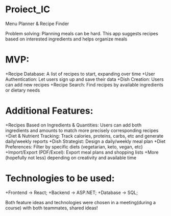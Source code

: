 # Proiect_IC

Menu Planner & Recipe Finder

Problem solving: Planning meals can be hard. This app suggests recipes based on interested ingredients and helps organize meals

# MVP:
+Recipe Database: A list of recipes to start, expanding over time
+User Authentication: Let users sign up and save their data
+Dish Creation: Users can add new recipes
+Recipe Search: Find recipes by available ingredients or dietary needs

# Additional Features:
+Recipes Based on Ingredients & Quantities: Users can add both ingredients and amounts to match more precisely corresponding recipes
+Diet & Nutrient Tracking: Track calories, proteins, carbs, etc and generate daily/weekly reports
+Dish Strategist: Design a daily/weekly meal plan
+Diet Preferences: Filter by specific diets (vegetarian, keto, vegan, etc)
+Import/Export (PDF/Excel): Export meal plans and shopping lists
+More (hopefully not less) depending on creativity and available time

# Technologies to be used:
+Frontend -> React;
+Backend -> ASP.NET;
+Database -> SQL;

Both feature ideas and technologies were chosen in a meeting(during a course) with both teammates, shared ideas!
